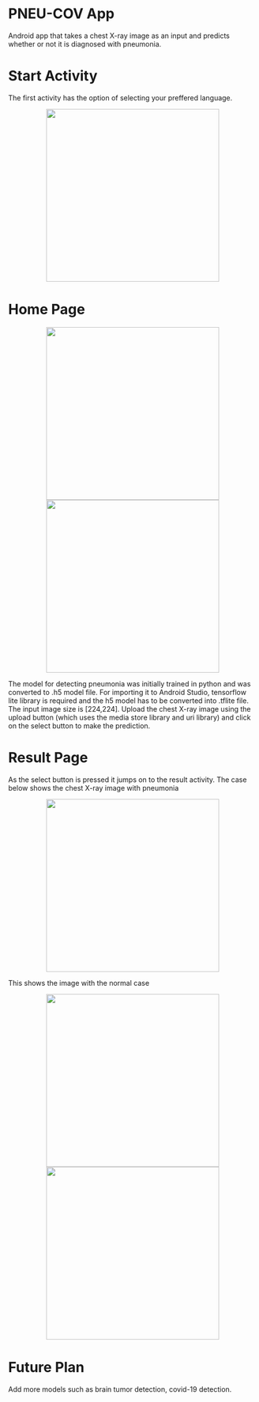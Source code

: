 # PNEU-COV App
Android app that takes a chest X-ray image as an input and predicts whether or not it is diagnosed with pneumonia.

# Start Activity
The first activity has the option of selecting your preffered language.
<p align="center">
  <img src="https://github.com/ParvNarang/PNEU-COV-App/blob/d05e684f570c06760b7546372c354898081691ec/images/1.jpeg" width="350">
</p>

# Home Page

<p align="center">
  <img src="https://github.com/ParvNarang/PNEU-COV-App/blob/d05e684f570c06760b7546372c354898081691ec/images/2.jpeg" width="350">
  <img src="https://github.com/ParvNarang/PNEU-COV-App/blob/1d26027d768a18568f659d814bedbc357fea5feb/images/3.jpeg" width="350">
</p>

The model for detecting pneumonia was initially trained in python and was converted to .h5 model file. 
For importing it to Android Studio, tensorflow lite library is required and the h5 model has to be converted into .tflite file. 
The input image size is [224,224].
Upload the chest X-ray image using the upload button (which uses the media store library and uri library) and click on the select button to make the prediction.

# Result Page
As the select button is pressed it jumps on to the result activity.
The case below shows the chest X-ray image with pneumonia
<p align="center">
  <img src="https://github.com/ParvNarang/PNEU-COV-App/blob/1284cb20647bbbfd9ff8950ac336e7c0bf873963/images/6.jpeg" width="350">
</p>

This shows the image with the normal case
<p align="center">
  <img src="https://github.com/ParvNarang/PNEU-COV-App/blob/1284cb20647bbbfd9ff8950ac336e7c0bf873963/images/4.jpeg" width="350">
  <img src="https://github.com/ParvNarang/PNEU-COV-App/blob/1284cb20647bbbfd9ff8950ac336e7c0bf873963/images/5.jpeg" width="350">
</p>

# Future Plan
Add more models such as brain tumor detection, covid-19 detection.

